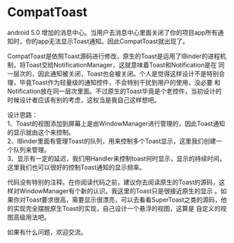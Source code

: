 # CompatToast
android 5.0 增加的消息中心。当用户去消息中心里面关闭了你的项目app所有通知时，你的app无法显示Toast通知。因此CompatToast就出现了。

CompatToast是依照Toast源码进行修改，原生的Toast是运用了IBinder的进程机制，将Toast交给NotificationManager，这就意味着Toast和Notification是在
同一层次的，因此通知被关闭，Toast也会被关闭。个人是觉得这样设计不是特别合理，毕竟Toast作为轻量级的通知控件，不会特别干扰到用户的使用，没必要
和Notification放在同一层次里面。不过原生的Toast毕竟是个老控件，当初设计的时候设计者应该有别的考虑，这权当是我自己这样想吧。

设计思路：<br/>
 1、Toast的视图添加到屏幕上是由WindowManager进行管理的，因此Toast通知的显示就由这个来控制。<br/>
 2、IBinder里面有管理Toast的队列，用来控制多个Toast显示，这里我们创建一个队列来管理。<br/>
 3、显示有一定的延迟，我们用Handler来控制toast何时显示，显示的持续时间，这里我们也可以很好的控制Toast通知的显示频率。<br/>
 
代码没有特别的注释。在你阅读代码之前，建议你去阅读原生的Toast的源码，这样对WindowManager有个新的认识。我这里的Toast只是很接近原生的显示
 。如果你对Toast要求很高，需要显示很漂亮，可以去看看SuperToast之类的源码，他的实现完全摆脱原生Toast的实现，自己设计一个悬浮的视图，这算是
 自定义的视图高级用法吧。
 
 如果有什么问题，欢迎交流。
